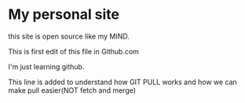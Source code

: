# My personal site
this site is open source like my MIND.

This is first edit of this file in Github.com

I'm just learning github.

This line is added to understand how GIT PULL works and how we can make pull easier(NOT fetch and merge)
